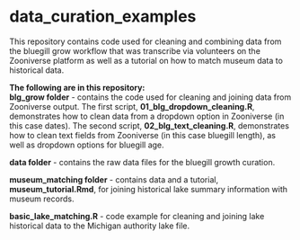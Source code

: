 # data_curation_examples

This repository contains code used for cleaning and combining data from the bluegill grow workflow that was transcribe via volunteers on the Zooniverse platform as well as a tutorial on how to match museum data to historical data. 

**The following are in this repository:**  
**blg_grow folder** - contains the code used for cleaning and joining data from Zooniverse output. The first script, **01_blg_dropdown_cleaning.R**, demonstrates how to clean data from a dropdown option in Zooniverse (in this case dates). The second script, **02_blg_text_cleaning.R**, demonstrates how to clean text fields from Zooniverse (in this case bluegill length), as well as dropdown options for bluegill age.

**data folder** - contains the raw data files for the bluegill growth curation.

**museum_matching folder** - contains data and a tutorial, **museum_tutorial.Rmd**, for joining historical lake summary information with museum records.

**basic_lake_matching.R** - code example for cleaning and joining lake historical data to the Michigan authority lake file.
